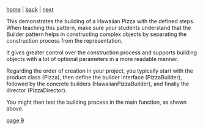 [home](./page01.md) | [back](./page07.md) | [next](./page09.md)

This demonstrates the building of a Hawaiian Pizza with the defined steps. When teaching this pattern, make sure your students understand that the Builder pattern helps in constructing complex objects by separating the construction process from the representation. 

It gives greater control over the construction process and supports building objects with a lot of optional parameters in a more readable manner.

Regarding the order of creation in your project, you typically start with the product class (Pizza), then define the builder interface (PizzaBuilder), followed by the concrete builders (HawaiianPizzaBuilder), and finally the director (PizzaDirector). 

You might then test the building process in the main function, as shown above.

[page 9](./page09.md)
